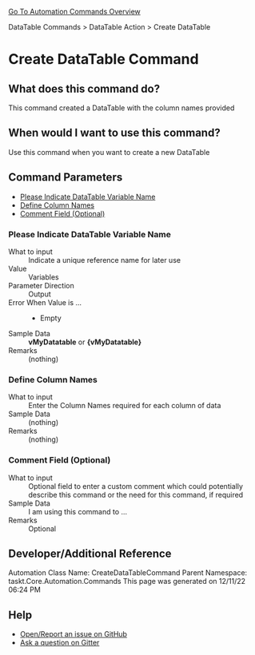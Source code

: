 <!--TITLE: Create DataTable Command -->
<!-- SUBTITLE: a command in the DataTable Commands group. -->
[Go To Automation Commands Overview](/automation-commands.md)


DataTable Commands &gt; DataTable Action &gt; Create DataTable


# Create DataTable Command


## What does this command do?
This command created a DataTable with the column names provided


## When would I want to use this command?
Use this command when you want to create a new DataTable


## Command Parameters
- [Please Indicate DataTable Variable Name](#param_0)
- [Define Column Names](#param_1)
- [Comment Field (Optional)](#param_2)


<a id="param_0"></a>
### Please Indicate DataTable Variable Name


<dl>
<dt>What to input</dt><dd>Indicate a unique reference name for later use</dd>
<dt>Value</dt><dd>Variables</dd>
<dt>Parameter Direction</dt><dd>Output</dd><dt>Error When Value is ...</dt><dd><ul>
<li>Empty</li>
</ul></dd><dt>Sample Data</dt><dd><strong>vMyDatatable</strong> or <strong>{vMyDatatable}</strong></dd>
<dt>Remarks</dt><dd>(nothing)</dd>
</dl>




<a id="param_1"></a>
### Define Column Names


<dl>
<dt>What to input</dt><dd>Enter the Column Names required for each column of data</dd>
<dt>Sample Data</dt><dd>(nothing)</dd>
<dt>Remarks</dt><dd>(nothing)</dd>
</dl>




<a id="param_2"></a>
### Comment Field (Optional)


<dl>
<dt>What to input</dt><dd>Optional field to enter a custom comment which could potentially describe this command or the need for this command, if required</dd>
<dt>Sample Data</dt><dd>I am using this command to ...</dd>
<dt>Remarks</dt><dd>Optional</dd>
</dl>




## Developer/Additional Reference
Automation Class Name: CreateDataTableCommand
Parent Namespace: taskt.Core.Automation.Commands
This page was generated on 12/11/22 06:24 PM


## Help
- [Open/Report an issue on GitHub](https://github.com/saucepleez/taskt/issues/new)
- [Ask a question on Gitter](https://gitter.im/taskt-rpa/Lobby)
